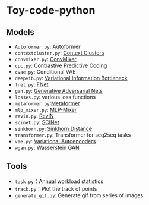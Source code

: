 # Toy-code-python
## Models
* `Autoformer.py`: [Autoformer](https://arxiv.org/abs/2106.13008)
* `contextcluster.py`: [Context Clusters](https://arxiv.org/abs/2303.01494)
* `convmixer.py`: [ConvMixer](https://arxiv.org/abs/2201.09792)
* `cpc.py`: [Contrastive Predictive Coding](https://arxiv.org/abs/1807.03748)
* `cvae.py`: Conditional VAE
* `deepvib.py`: [Variational Information Bottleneck](https://arxiv.org/abs/1612.00410)
* `fnet.py`: [FNet](https://arxiv.org/abs/2105.03824)
* `gan.py`: [Generative Adversarial Nets](https://arxiv.org/abs/1406.2661)
* `losses.py`: various loss functions
* `metaformer.py`:[Metaformer](https://arxiv.org/abs/2111.11418)
* `mlp_mixer.py`: [MLP-Mixer](https://arxiv.org/abs/2105.01601)
* `revin.py`: [RevIN](https://openreview.net/forum?id=cGDAkQo1C0p)
* `scinet.py`: [SCINet](https://arxiv.org/abs/2106.09305)
* `sinkhorn.py`: [Sinkhorn Distance](https://proceedings.neurips.cc/paper/2013/file/af21d0c97db2e27e13572cbf59eb343d-Paper.pdf)
* `transformer.py`: Transformer for seq2seq tasks
* `vae.py`: [Variational Autoencoders](https://arxiv.org/abs/1312.6114)
* `wgan.py`: [Wasserstein GAN](http://proceedings.mlr.press/v70/arjovsky17a/arjovsky17a.pdf)

## Tools
* `task.py`：Annual workload statistics
* `track.py`：Plot the track of points
* `generate_gif.py`: Generate gif from series of images